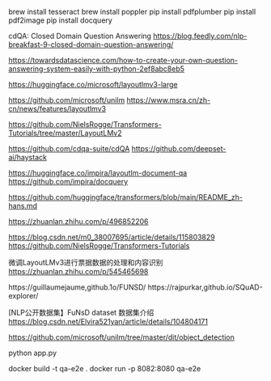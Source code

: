 brew install tesseract
brew install poppler
pip install pdfplumber
pip install pdf2image
pip install docquery

cdQA: Closed Domain Question Answering
https://blog.feedly.com/nlp-breakfast-9-closed-domain-question-answering/

https://towardsdatascience.com/how-to-create-your-own-question-answering-system-easily-with-python-2ef8abc8eb5

https://huggingface.co/microsoft/layoutlmv3-large

https://github.com/microsoft/unilm
https://www.msra.cn/zh-cn/news/features/layoutlmv3

https://github.com/NielsRogge/Transformers-Tutorials/tree/master/LayoutLMv2

https://github.com/cdqa-suite/cdQA
https://github.com/deepset-ai/haystack

https://huggingface.co/impira/layoutlm-document-qa
https://github.com/impira/docquery

https://github.com/huggingface/transformers/blob/main/README_zh-hans.md

https://zhuanlan.zhihu.com/p/496852206

https://blog.csdn.net/m0_38007695/article/details/115803829
https://github.com/NielsRogge/Transformers-Tutorials

微调LayoutLMv3进行票据数据的处理和内容识别
https://zhuanlan.zhihu.com/p/545465698

https://guillaumejaume,github.1o/FUNSD/
https://rajpurkar,github.io/SQuAD-explorer/

[NLP公开数据集】FuNsD dataset 数据集介绍
https://blog.csdn.net/Elvira521yan/article/details/104804171

https://github.com/microsoft/unilm/tree/master/dit/object_detection

python app.py


docker build -t qa-e2e .
docker run -p 8082:8080 qa-e2e